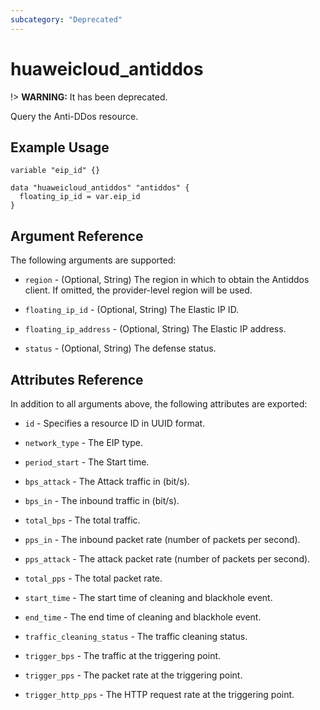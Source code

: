 ```yaml
---
subcategory: "Deprecated"
---
```


# huaweicloud\_antiddos

!> **WARNING:** It has been deprecated.

Query the Anti-DDos resource.

## Example Usage

```hcl
variable "eip_id" {}

data "huaweicloud_antiddos" "antiddos" {
  floating_ip_id = var.eip_id
}
```

## Argument Reference

The following arguments are supported:

* `region` - (Optional, String) The region in which to obtain the Antiddos client. If omitted, the provider-level region
  will be used.

* `floating_ip_id` - (Optional, String) The Elastic IP ID.

* `floating_ip_address` - (Optional, String) The Elastic IP address.

* `status` - (Optional, String) The defense status.

## Attributes Reference

In addition to all arguments above, the following attributes are exported:

* `id` - Specifies a resource ID in UUID format.

* `network_type` - The EIP type.

* `period_start` - The Start time.

* `bps_attack` - The Attack traffic in (bit/s).

* `bps_in` - The inbound traffic in (bit/s).

* `total_bps` - The total traffic.

* `pps_in` - The inbound packet rate (number of packets per second).

* `pps_attack` - The attack packet rate (number of packets per second).

* `total_pps` - The total packet rate.

* `start_time` - The start time of cleaning and blackhole event.

* `end_time` - The end time of cleaning and blackhole event.

* `traffic_cleaning_status` - The traffic cleaning status.

* `trigger_bps` - The traffic at the triggering point.

* `trigger_pps` - The packet rate at the triggering point.

* `trigger_http_pps` - The HTTP request rate at the triggering point.
